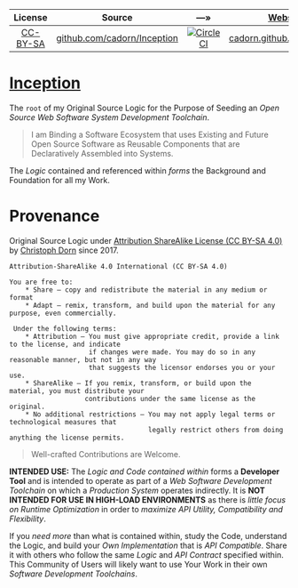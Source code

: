 

| License | Source | &#8212;&raquo; | [Website](https://github.com/cadorn/Inception/tree/master/Prototypes/02-Inception/main.sh) | [npm](https://github.com/npm/npm) |
| :---: | :---: | :---: | :---: | :---: |
| [CC-BY-SA](https://creativecommons.org/licenses/by-sa/4.0/) | [github.com/cadorn/Inception](https://github.com/cadorn/Inception) | [![CircleCI](https://circleci.com/gh/cadorn/Inception.svg?style=svg)](https://circleci.com/gh/cadorn/Inception) | [cadorn.github.io/Inception/](https://cadorn.github.io/Inception/) | [cadorn.inception](https://www.npmjs.com/package/cadorn.inception)


[Inception](https://cadorn.github.io/Inception/)
===

The `root` of my Original Source Logic for the Purpose of Seeding an *Open Source Web Software System Development Toolchain*.

> I am Binding a Software Ecosystem that uses Existing and Future Open Source Software as Reusable Components that are Declaratively Assembled into Systems.

The *Logic* contained and referenced within *forms* the Background and Foundation for all my Work.

Provenance
==========

Original Source Logic under [Attribution ShareAlike License (CC BY-SA 4.0)](https://creativecommons.org/licenses/by-sa/4.0/) by [Christoph Dorn](http://christophdorn.com) since 2017.

```
Attribution-ShareAlike 4.0 International (CC BY-SA 4.0)

You are free to:
    * Share — copy and redistribute the material in any medium or format
    * Adapt — remix, transform, and build upon the material for any purpose, even commercially.
 
 Under the following terms:
    * Attribution — You must give appropriate credit, provide a link to the license, and indicate 
                    if changes were made. You may do so in any reasonable manner, but not in any way 
                    that suggests the licensor endorses you or your use.
    * ShareAlike — If you remix, transform, or build upon the material, you must distribute your 
                   contributions under the same license as the original.
    * No additional restrictions — You may not apply legal terms or technological measures that 
                                   legally restrict others from doing anything the license permits.
```

> Well-crafted Contributions are Welcome.

**INTENDED USE:** The *Logic and Code contained within* forms a **Developer Tool** and is intended to operate as part of a *Web Software Development Toolchain* on which a *Production System* operates indirectly. It is **NOT INTENDED FOR USE IN HIGH-LOAD ENVIRONMENTS** as there is *little focus on Runtime Optimization* in order to *maximize API Utility, Compatibility and Flexibility*.

If you *need more* than what is contained within, study the Code, understand the Logic, and build your *Own Implementation* that is *API Compatible*. Share it with others who follow the same *Logic* and *API Contract* specified within. This Community of Users will likely want to use Your Work in their own *Software Development Toolchains*.
